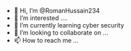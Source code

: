 - 👋 Hi, I’m @RomanHussain234
- 👀 I’m interested ....
- 🌱 I’m currently learning cyber security
- 💞️ I’m looking to collaborate on ...
- 📫 How to reach me ...

<!---
RomanHussain234/RomanHussain234 is a ✨ special ✨ repository because its `README.md` (this file) appears on your GitHub profile.
You can click the Preview link to take a look at your changes.
--->
